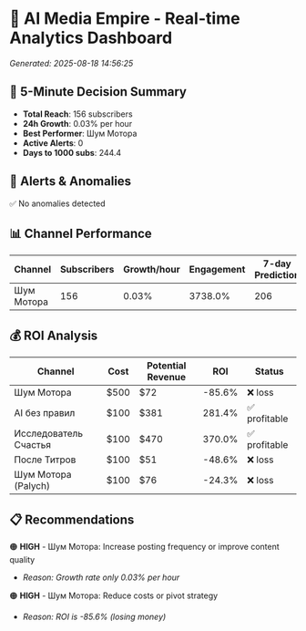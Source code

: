 # 🚀 AI Media Empire - Real-time Analytics Dashboard

*Generated: 2025-08-18 14:56:25*

## 🎯 5-Minute Decision Summary

- **Total Reach**: 156 subscribers
- **24h Growth**: 0.03% per hour
- **Best Performer**: Шум Мотора
- **Active Alerts**: 0
- **Days to 1000 subs**: 244.4

## 🚨 Alerts & Anomalies

✅ No anomalies detected

## 📊 Channel Performance

| Channel | Subscribers | Growth/hour | Engagement | 7-day Prediction |
|---------|------------|-------------|------------|------------------|
| Шум Мотора | 156 | 0.03% | 3738.0% | 206 |

## 💰 ROI Analysis

| Channel | Cost | Potential Revenue | ROI | Status |
|---------|------|------------------|-----|--------|
| Шум Мотора | $500 | $72 | -85.6% | ❌ loss |
| AI без правил | $100 | $381 | 281.4% | ✅ profitable |
| Исследователь Счастья | $100 | $470 | 370.0% | ✅ profitable |
| После Титров | $100 | $51 | -48.6% | ❌ loss |
| Шум Мотора (Palych) | $100 | $76 | -24.3% | ❌ loss |

## 📋 Recommendations

🟠 **HIGH** - Шум Мотора: Increase posting frequency or improve content quality
   - *Reason: Growth rate only 0.03% per hour*

🟠 **HIGH** - Шум Мотора: Reduce costs or pivot strategy
   - *Reason: ROI is -85.6% (losing money)*

